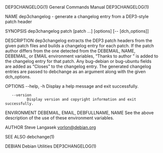 DEP3CHANGELOG(1)                                              General Commands Manual                                             DEP3CHANGELOG(1)

NAME
       dep3changelog - generate a changelog entry from a DEP3-style patch header

SYNOPSIS
       dep3changelog patch [patch ...] [options] [-- [dch_options]]

DESCRIPTION
       dep3changelog  extracts the DEP3 patch headers from the given patch files and builds a changelog entry for each patch.  If the patch author
       differs from the one detected from the DEBEMAIL, NAME, DEBEMAIL, or EMAIL environment variables, “Thanks to author <email>” is added to the
       changelog entry for that patch.  Any bug-debian or bug-ubuntu fields are added as “Closes” to the changelog entry.  The generated changelog
       entries are passed to debchange as an argument along with the given dch_options.

OPTIONS
       --help, -h
              Display a help message and exit successfully.

       --version
              Display version and copyright information and exit successfully.

ENVIRONMENT
       DEBEMAIL, EMAIL, DEBFULLNAME, NAME
              See the above description of the use of these environment variables.

AUTHOR
       Steve Langasek <vorlon@debian.org>

SEE ALSO
       debchange(1)

DEBIAN                                                           Debian Utilities                                                 DEP3CHANGELOG(1)

